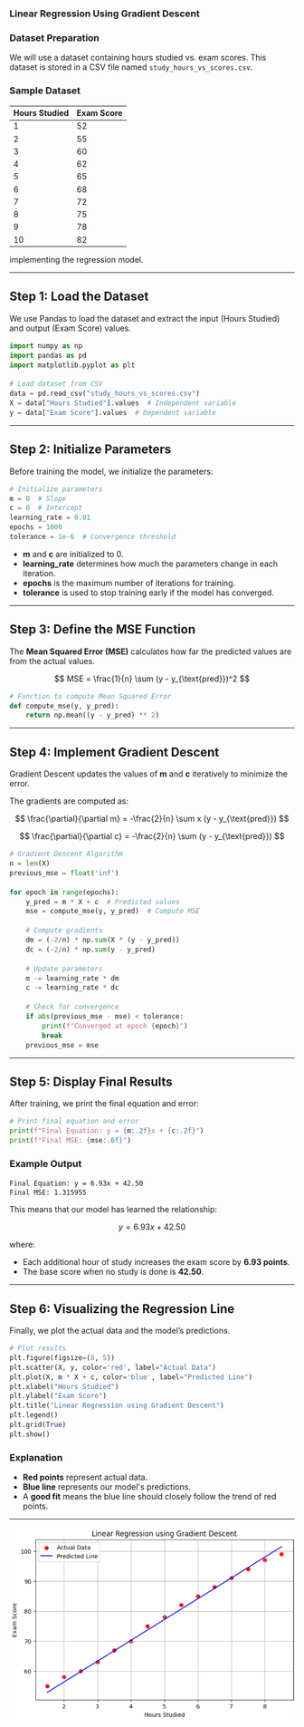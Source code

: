 

### **Linear Regression Using Gradient Descent**



### **Dataset Preparation**
We will use a dataset containing hours studied vs. exam scores. This dataset is stored in a CSV file named `study_hours_vs_scores.csv`.

### **Sample Dataset**
| Hours Studied | Exam Score |
|--------------|------------|
| 1  | 52 |
| 2  | 55 |
| 3  | 60 |
| 4  | 62 |
| 5  | 65 |
| 6  | 68 |
| 7  | 72 |
| 8  | 75 |
| 9  | 78 |
| 10 | 82 |

implementing the regression model.

---

## **Step 1: Load the Dataset**
We use Pandas to load the dataset and extract the input (Hours Studied) and output (Exam Score) values.

```python
import numpy as np
import pandas as pd
import matplotlib.pyplot as plt

# Load dataset from CSV
data = pd.read_csv("study_hours_vs_scores.csv")
X = data["Hours Studied"].values  # Independent variable
y = data["Exam Score"].values  # Dependent variable
```

---

## **Step 2: Initialize Parameters**
Before training the model, we initialize the parameters:

```python
# Initialize parameters
m = 0  # Slope
c = 0  # Intercept
learning_rate = 0.01
epochs = 1000
tolerance = 1e-6  # Convergence threshold
```

- **m** and **c** are initialized to 0.  
- **learning_rate** determines how much the parameters change in each iteration.  
- **epochs** is the maximum number of iterations for training.  
- **tolerance** is used to stop training early if the model has converged.

---

## **Step 3: Define the MSE Function**
The **Mean Squared Error (MSE)** calculates how far the predicted values are from the actual values.

$$
MSE = \frac{1}{n} \sum (y - y_{\text{pred}})^2
$$

```python
# Function to compute Mean Squared Error
def compute_mse(y, y_pred):
    return np.mean((y - y_pred) ** 2)
```

---

## **Step 4: Implement Gradient Descent**
Gradient Descent updates the values of **m** and **c** iteratively to minimize the error.

The gradients are computed as:

$$
\frac{\partial}{\partial m} = -\frac{2}{n} \sum x (y - y_{\text{pred}})
$$

$$
\frac{\partial}{\partial c} = -\frac{2}{n} \sum (y - y_{\text{pred}})
$$

```python
# Gradient Descent Algorithm
n = len(X)
previous_mse = float('inf')

for epoch in range(epochs):
    y_pred = m * X + c  # Predicted values
    mse = compute_mse(y, y_pred)  # Compute MSE

    # Compute gradients
    dm = (-2/n) * np.sum(X * (y - y_pred))
    dc = (-2/n) * np.sum(y - y_pred)
    
    # Update parameters
    m -= learning_rate * dm
    c -= learning_rate * dc

    # Check for convergence
    if abs(previous_mse - mse) < tolerance:
        print(f"Converged at epoch {epoch}")
        break
    previous_mse = mse
```


---

## **Step 5: Display Final Results**
After training, we print the final equation and error:

```python
# Print final equation and error
print(f"Final Equation: y = {m:.2f}x + {c:.2f}")
print(f"Final MSE: {mse:.6f}")
```

### **Example Output**
```
Final Equation: y = 6.93x + 42.50
Final MSE: 1.315955
```
This means that our model has learned the relationship:

$$
y = 6.93x + 42.50
$$

where:
- Each additional hour of study increases the exam score by **6.93 points**.
- The base score when no study is done is **42.50**.

---

## **Step 6: Visualizing the Regression Line**
Finally, we plot the actual data and the model’s predictions.

```python
# Plot results
plt.figure(figsize=(8, 5))
plt.scatter(X, y, color='red', label="Actual Data")
plt.plot(X, m * X + c, color='blue', label="Predicted Line")
plt.xlabel("Hours Studied")
plt.ylabel("Exam Score")
plt.title("Linear Regression using Gradient Descent")
plt.legend()
plt.grid(True)
plt.show()
```

### **Explanation**
- **Red points** represent actual data.
- **Blue line** represents our model's predictions.
- A **good fit** means the blue line should closely follow the trend of red points.

---

<img src = "fig3.png">
